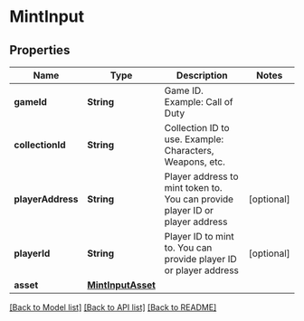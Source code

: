 # MintInput

## Properties
Name | Type | Description | Notes
------------ | ------------- | ------------- | -------------
**gameId** | **String** | Game ID. Example: Call of Duty | 
**collectionId** | **String** | Collection ID to use. Example: Characters, Weapons, etc. | 
**playerAddress** | **String** | Player address to mint token to. You can provide player ID or player address | [optional] 
**playerId** | **String** | Player ID to mint to. You can provide player ID or player address | [optional] 
**asset** | [**MintInputAsset**](MintInputAsset.md) |  | 

[[Back to Model list]](../README.md#documentation-for-models) [[Back to API list]](../README.md#documentation-for-api-endpoints) [[Back to README]](../README.md)


